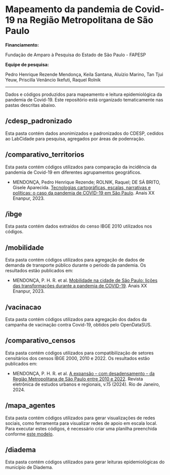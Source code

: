 # Mapeamento da pandemia de Covid-19 na Região Metropolitana de São Paulo

**Financiamento:**

Fundação de Amparo à Pesquisa do Estado de São Paulo - FAPESP

**Equipe de pesquisa:**

Pedro Henrique Rezende Mendonça, Keila Santana, Aluízio Marino, Tan Tjui Yeuw, Priscilla Venâncio Ikefuti, Raquel Rolnik

---

Dados e códigos produzidos para mapeamento e leitura epidemiológica da pandemia de Covid-19. Este repositório está organizado tematicamente nas pastas descritas abaixo.

## /cdesp_padronizado
Esta pasta contém dados anonimizados e padronizados do CDESP, cedidos ao LabCidade para pesquisa, agregados por áreas de podenração.


## /comparativo_territorios
Esta pasta contém códigos utilizados para comparação da incidência da pandemia de Covid-19 em diferentes agrupamentos geográficos.
- MENDONÇA, Pedro Henrique Rezende; ROLNIK, Raquel; DE SÁ BRITO, Gisele Aparecida. [Tecnologias cartográficas, escalas, narrativas e políticas: o caso da pandemia de COVID-19 em São Paulo](http://anpur.org.br/wp-content/uploads/2023/05/st07-29.pdf). Anais XX Enanpur, 2023.


## /ibge
Esta pasta contém dados extraídos do censo IBGE 2010 utilizados nos códigos.


## /mobilidade
Esta pasta contém códigos utilizados para agregação de dados de demanda de transporte público durante o período da pandemia. Os resultados estão publicados em:
- MENDONÇA, P. H. R. et al. [Mobilidade na cidade de São Paulo: lições das transformações durante a pandemia de COVID-19](http://anpur.org.br/wp-content/uploads/2023/05/st10-05.pdf). Anais XX Enanpur, 2023.


## /vacinacao
Esta pasta contém códigos utilizados para agregação dos dados da campanha de vacinação contra Covid-19, obtidos pelo OpenDataSUS.


## /comparativo_censos
Esta pasta contém códigos utilizados para compatibilização de setores censitários dos censos IBGE 2000, 2010 e 2022. Os resultados estão publicados em:
- MENDONÇA, P. H. R. et al. [A expansão – com desadensamento – da Região Metropolitana de São Paulo entre 2010 e 2022](https://revistas.ufrj.br/index.php/emetropolis/article/view/63730). Revista eletrônica de estudos urbanos e regionais, v.15 (2024). Rio de Janeiro, 2024.


## /mapa_agentes
Esta pasta contém códigos utilizados para gerar visualizações de redes sociais, como ferramenta para visualizar redes de apoio em escala local. Para executar estes códigos, é necessário criar uma planilha preenchida conforme [este modelo]().


## /diadema
Esta pasta contém códigos utilizados para gerar leituras epidemiológicas do município de Diadema.
